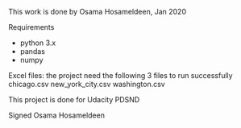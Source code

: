This work is done by 
Osama Hosameldeen, Jan 2020

Requirements
- python 3.x 
- pandas
- numpy

Excel files: the project need the following 3 files to run successfully
chicago.csv
new_york_city.csv
washington.csv

This project is done for Udacity PDSND 

Signed 
Osama Hosameldeen
